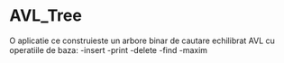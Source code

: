 # AVL_Tree
O aplicatie ce construieste un arbore binar de cautare echilibrat AVL cu operatiile de baza:
-insert
-print
-delete
-find
-maxim
